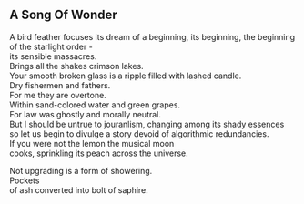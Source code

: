 A Song Of Wonder
----------------
A bird feather focuses its dream of a beginning, its beginning, the beginning of the starlight order -  
its sensible massacres.  
Brings all the shakes crimson lakes.  
Your smooth broken glass is a ripple filled with lashed candle.  
Dry fishermen and fathers.  
For me they are overtone.  
Within sand-colored water and green grapes.  
For law was ghostly and morally neutral.  
But I should be untrue to jouranlism, changing among its shady essences  
so let us begin to divulge a story devoid of algorithmic redundancies.  
If you were not the lemon the musical moon  
cooks, sprinkling its peach across the universe.  
  
Not upgrading is a form of showering.  
Pockets  
of ash converted into bolt of saphire.  
